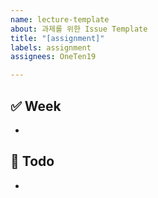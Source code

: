 ```yaml
---
name: lecture-template
about: 과제를 위한 Issue Template
title: "[assignment]"
labels: assignment
assignees: OneTen19

---
```


## ✅ Week

- 

## 📄 Todo

-
